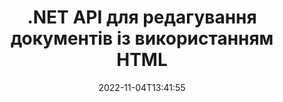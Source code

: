 ---
############################# Static ############################
layout: "product"
date: 2022-11-04T13:41:55
draft: false

product: "Editor"
product_tag: "editor"
platform: ".NET"
platform_tag: "net"

############################# Head ############################
head_title: "API редактора документів на C# .NET | Редагувати Word Excel PowerPoint Web XML текстові файли за допомогою HTML"
head_description: "Редактор документів с API на C# .NET дозволяє завантажувати документи Microsoft Word, Excel, PowerPoint, PDF, XML, веб-орієнтовані та текстові файли у HTML, редагувати їх у браузері та конвертувати назад у початковий формат."

############################# Header ############################
title: ".NET API для редагування документів із використанням HTML"
description: "Розробляйте .NET-застосунки, інтегруйте їх із HTML-редактором, завантажуйте документи підтримуваних форматів, редагуйте їх і конвертуйте назад в початковий формат."
button:
    enable: true

############################# SubMenu ############################
submenu:
    enable: true
    
    left:
        img_alt: "GroupDocs.Editor for .NET"
        image: "https://www.groupdocs.cloud/templates/groupdocs/images/product-logos/groupdocs-editor-net.png"
        product: "GroupDocs.Editor"
        platform: ".NET"

    middle:
        button:
            # button loop
            - link: "#overview"
              text: "Огляд"

            # button loop
            - link: "#features"
              text: "Функції"

            # button loop
            - link: "#support"
              text: "Підтримка"

            # button loop
            - link: "https://products.groupdocs.app/editor"
              text: "Живі демонстрації"

            # button loop
            - link: "https://purchase.groupdocs.com/pricing/editor/net"
              text: "Ціни"

    right:
        link_download: "https://downloads.groupdocs.com/editor"
        link_learn: "https://docs.groupdocs.com/editor/net/"
        link_buy: "https://purchase.groupdocs.com"

############################# Overview ############################
overview:
    enable: true
    content: |
      GroupDocs.Editor for .NET API допомагає створювати прості та зручні у використанні застосунки C#, ASP.NET та інші застосунки .NET, котрі легко інтегруються із популярними HTML-редакторами (як із відкритим вихідним кодом, так і платними) для перетворення, редагування та управління документами популярних форматів файлів. Наш API-інтерфейс редактора .NET дозволяє завантажувати документ, перетворити його у HTML, передати цей HTML у завнішній WYSIWYG-редактор HTML-розмітки і опісля завершення маніпуляції зберегти HTML у початковому форматі файлу. Ви також можете окремо отримати ресурси, прикріплені до любого документа. Він працює із всіма видами документів, наприклад, для Microsoft Word, Excel, PowerPoint, PDF, XPS, OpenDocument, Text, Web, Email, e-Book і т. д.
    tabs:
      enable: true
      
      ## TAB ONE ##
      tab_one:
        description: |
          Нижче наводиться огляд GroupDocs.Editor for .NET:
      
        left:
          enable: true
          icon: "fab fa-html5"
          title: "Управління за допомогою HTML"
          content: |
            * Завантажити підтримуваний документ
            * Редагувати контент за допомогою HTML
            * Редагувати зв'язані стилі
            * Конвертувати у початковий формат
      
      ## TAB TWO ##
      tab_two:
        description: |
          GroupDocs.Editor for .NET підтримує наступні [формати файлів](https://docs.groupdocs.com/editor/java/supported-document-formats/)

        left:
          enable: true
          table:
            # table loop
            - title: "Microsoft Office"
              content: |
                * **Microsoft Word**: DOC, DOCX, DOCM, DOT, DOTM, DOTX, FlatOPC, WordML, RTF
                * **Microsoft Excel**: XLS, XLSX, XLSM, XLT, XLTX, XLTM, XLSB, XLAM, CSV, TSV, SXC, SpreadsheetML, DIF, DSV
                * **Microsoft PowerPoint**: PPT, PPTX, PPTM, PPS, PPSX, PPSM, POT, POTX, POTM

        right:
          enable: true
          table:
            # table loop
            - title: "Інші сімейства форматів"
              content: |
                * **Формати OpenDocument**: ODT, OTT, ODS, FODS, ODP, OTP
                * **Формати із фіксованою розміткою**: PDF, XPS
                * **Веб-формати**: HTML, MHTML, CHM, XML, TXT
                * **Веб-формати**: MOBI, AZW3, ePub

      ## TAB THREE ##
      tab_three:
        description: |
          GroupDocs.Editor for .NET підтримує наступні операційні системи, фреймворки та менеджери пакетів:
        
        left:
          enable: true
          table:
            # table loop
            - icon: "fab fa-windows"
              title: "Операційні системи"
              content: |
                * Microsoft Windows Desktop
                * Microsoft Windows Server
                * Microsoft Windows Azure
                * Linux

            # table loop
            - icon: "fas fa-code"
              title: "Підтримувані фреймворки"
              content: |
                * .NET Framework 4.6.1+
                * .NET Standard 2.0+
                * .NET 6+
                * Mono Framework 1.2+

        right:
          enable: true
          table:
            # table loop
            - icon: "fas fa-box"
              title: "Менеджери пакетів"
              content: |
                * NuGet

            # table loop
            - icon: "fas fa-tools"
              title: "Середовища розробки"
              content: |
                * Microsoft Visual Studio
                * Xamarin.Android
                * Xamarin.IOS
                * Xamarin.Mac
                * MonoDevelop

############################# Features ############################
features:
    enable: true
    title: "Можливості GroupDocs.Editor for .NET"

    feature:
      # feature loop
      - icon: "fas fa-copy"
        content: "Проста інтеграція із любим HTML-редактором"

      # feature loop
      - icon: "fas fa-eye"
        content: "Конверитація документу у HTML DOM"

      # feature loop
      - icon: "fas fa-bolt"
        content: "Екстрагування вмісту HTML із потоку із вмістом документу"
      
      # feature loop
      - icon: "fas fa-file-powerpoint"
        content: "Отримати HTML-контент та його вбудовані ресурси"

      # feature loop
      - icon: "fas fa-code"
        content: "Отримання вмісту тегу HTML BODY із розмітки документу"

      # feature loop
      - icon: "fas fa-cloud"
        content: "Отримання таблиць стилів CSS із HTML-документу"

      # feature loop
      - icon: "fas fa-remove-format"
        content: "Переглядайте HTML-контент і зберігайте його ресурси"

      # feature loop
      - icon: "fas fa-comment-slash"
        content: "Отримання HTML DOM із вмісту строки та перетворення його у документ"

      # feature loop
      - icon: "fas fa-location-arrow"
        content: "HTML DOM разом із перетворенням ресурсів"

      # feature loop
      - icon: "fas fa-border-all"
        content: "Редагувати документи різних форматів у HTML"

      # feature loop
      - icon: "fas fa-wrench"
        content: "Точність конвертації"

      # feature loop
      - icon: "fas fa-columns"
        content: "Застосувати захист від читання та/або запису до вихідного документа"

      # feature loop
      - icon: "fas fa-file-word"
        content: "Разбивайте текстові документи на сторінки і редагуйте в любих WYSIWYG-редакторах"

      # feature loop
      - icon: "fas fa-envelope"
        content: "Незалежність від баз даних (DB) та користувацького інтерфейсу (UI)"

      # feature loop
      - icon: "fas fa-print"
        content: "Потужні функції обробки XML"

      # feature loop
      - icon: "fas fa-file-archive"
        content: "Екстрагування шрифтів OTF (Open Type Fonts) із вхідного документа та експорт їх у вихідний документ"

      # feature loop
      - icon: "fas fa-lock"
        content: "Внутрішня обробка векторних та растрових зображень у рамках підтримуваних форматів файлів"

      # feature loop
      - icon: "fas fa-file-code"
        content: "Ін'єкція вмісту відредагованого робочого листа у початкову електронну таблицю в потрібному місці"
      
      # feature loop
      - icon: "fas fa-fill-drip"
        content: "Редагування слайдів та їх ін'єкція у вихідну презентацію"

      # feature loop
      - icon: "fas fa-file-excel"
        content: "Ін'єкція шрифтів у вихідний текстовий документ під час збереження"

    more_feature:
      # more_feature_loop
      - title: "Точна конвертація у HTML DOM та із нього"
        content: |
          GroupDocs.Editor for .NET API дозволяє додаткам .NET завантажувати документ із списка форматів, що підтримуються, та конвертувати його в об'єктну модель документа HTML (DOM) разом із екстрагуванням приєднаних ресурсів, таких як CSS та зображення. Після чого можливо внести зміни в HTML, використовуючи свій улюблений HTML-редактор. Коли ви закінчите редагування, GroupDocs.Editor for .NET API дозволить вам точно конвертувати цей HTML DOM назад у початковий файл.

          ```cs
          // Create Editor class by loading an input document
          Editor editor = new Editor("Sample.docx");

          // Open document for edit and obtain EditableDocument
          EditableDocument original = editor.Edit();

          // Obtain all-embedded HTML from it
          string allEmbeddedInside = original.GetEmbeddedHtml();

          // If necessary, obtain pure HTML-markup, CSS, images and other resources in separate form

          // Whole HTML-markup, without any resources
          string completeHtmlMarkup = original.GetContent();

          // Only HTML->BODY content, useful for most of WYSIWYG-editors
          string onlyInnerBody = original.GetBodyContent();

          // All CSS stylesheets
          var stylesheets = original.Css;

          // All images, including raster and vector, but without CSS gradients
          var images = original.Images;

          // All font resources
          var fonts = original.Fonts;

          // finally, send this content to your WYSIWYG HTML-editor
          ```
      # more_feature_loop
      - title: "Завантаження та екстрагування зовнішніх ресурсів"
        content: "GroupDocs.Editor для .NET API может екстрагувати зовнішні ресурси, прикріплені до підтримуваним документам, такі як зображення, шрифти, CSS і багато чого іншого. Отримані ресурси потім можна завантажувати, переглядати і зберігати окремо від вихідного HTML-документа. Це дозволяє вам більш гнучко і точно керувати виводом (відображенням) частин і компонентів документа."

      # more_feature_loop
      - title: "Застосування текстових ефектів у форматах файлів Word Processing"
        content: "GroupDocs.Editor для .NET API дозволяє додавати складні текстові ефекти (Тінь, 3D-ефект, Контур, Світіння, Гравірування, Тиснення) при работі із підтримуваними форматами обробки документів Microsoft Word. Ця функція вмикається автоматично, що можна спостерігати при обробці документа із такими текстовими ефектами."

      # more_feature_loop
      - title: "Потужні функції роботи із XML"
        content: |
          Із допомогою  GroupDocs.Editor for .NET API ви можете відкривати, переглядати та редагувати XML-документи. Наш API редагування містить спеціальну підтримку та розпізнавання тегів XML, атрибутів разом із їх значеннями, оголошень XML, розділів CDATA, визначень DOCTYPE та других об'єктів, специфічних для XML. Ви можете налаштувати параметри шрифта і кольору для кожного окремого об'єкту у структурі XML.  

          Функція XML Converter достатньо розумна, щоби показати помилки у файлі XML та способи їх виправлення. Механізм розпізнавання URI та електронної пошти сканує XML-атрибути і представляє виявлені URI та адреса електроннрої пошти всередині тегу A у виді посилань, тому їх можна редагувати як посилання, а не як текст в результуючому HTML-файлі.

############################# Support ############################
support:
    enable: true

############################# Solutions ############################
solutions:
    enable: true
    title: "GroupDocs.Editor надає API редагування документів для інших популярних середовищ розробки."

    solution:
        # solution loop
        - img_alt: "GroupDocs.Editor for Java"
          image: "https://www.groupdocs.cloud/templates/groupdocs/images/product-logos/groupdocs-editor-java.png"
          product: "GroupDocs.Editor"
          platform: "Java"
          link: "/editor/java/"

############################# Back to top ###############################
back_to_top:
  enable: true
---